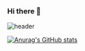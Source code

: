 ### Hi there 👋
![header](https://capsule-render.vercel.app/api?type=wave&color=auto&height=300&section=header&text=Hello%20I'm%20Chimco&fontSize=90)
<!--
**nsw1055/nsw1055** is a ✨ _special_ ✨ repository because its `README.md` (this file) appears on your GitHub profile.

Here are some ideas to get you started:

- 🔭 I’m currently working on ...
- 🌱 I’m currently learning ...
- 👯 I’m looking to collaborate on ...
- 🤔 I’m looking for help with ...
- 💬 Ask me about ...
- 📫 How to reach me: ...
- 😄 Pronouns: ...
- ⚡ Fun fact: ...
-->
[![Anurag's GitHub stats](https://github-readme-stats.vercel.app/api?username=nsw1055)](https://github.com/anuraghazra/github-readme-stats)
